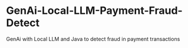 # GenAi-Local-LLM-Payment-Fraud-Detect
GenAi with Local LLM and Java to detect fraud in payment transactions

